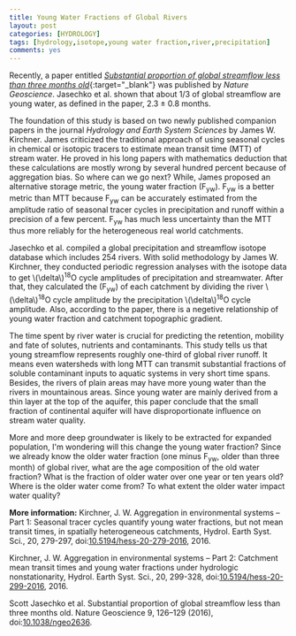 ```yaml
---
title: Young Water Fractions of Global Rivers
layout: post
categories: [HYDROLOGY]
tags: [hydrology,isotope,young water fraction,river,precipitation]
comments: yes
---
```



Recently, a paper entitled [*Substantial proportion of global streamflow less than three months old*](http://www.nature.com/ngeo/journal/v9/n2/full/ngeo2636.html){:target="_blank"} was published by *Nature Geoscience*. Jasechko et al. shown that about 1/3 of global streamflow are young water, as defined in the paper, 2.3 ± 0.8 months.

The foundation of this study is based on two newly published companion papers in the journal *Hydrology and Earth System Sciences* by James W. Kirchner. James criticized the traditional approach of using seasonal cycles in chemical or isotopic tracers to estimate mean transit time (MTT) of stream water. He proved in his long papers with mathematics deduction that these calculations are mostly wrong by several hundred percent because of aggregation bias. So where can we go next? While, James proposed an alternative storage metric, the young water fraction (F<sub>yw</sub>). F<sub>yw</sub> is a better metric than MTT because F<sub>yw</sub> can be accurately estimated from the amplitude ratio of seasonal tracer cycles in precipitation and runoff within a precision of a few percent. F<sub>yw</sub> has much less uncertainty than the MTT thus more reliably for the heterogeneous real world catchments.

Jasechko et al. compiled a global precipitation and streamflow isotope database which includes 254 rivers. With solid methodology by James W. Kirchner, they conducted periodic regression analyses with the isotope data to get \\(\delta\\)<sup>18</sup>O cycle amplitudes of precipitation and streamwater. After that, they calculated the (F<sub>yw</sub>) of each catchment by dividing the river \\(\delta\\)<sup>18</sup>O cycle amplitude by the precipitation \\(\delta\\)<sup>18</sup>O cycle amplitude. Also, according to the paper, there is a negetive relationship of young water fraction and catchment topographic gradient.

The time spent by river water is crucial for predicting the retention, mobility and fate of solutes, nutrients and contaminants. This study tells us that young streamflow represents roughly one-third of global river runoff. It means even watersheds with long MTT can transmit substantial fractions of soluble contaminant inputs to aquatic systems in very short time spans. Besides, the rivers of plain areas may have more young water than the rivers in mountainous areas. Since young water are mainly derived from a thin layer at the top of the aquifer, this paper conclude that the small fraction of continental aquifer will have disproportionate influence on stream water quality.

More and more deep groundwater is likely to be extracted for expanded population, I'm wondering will this change the young water fraction? Since we already know the older water fraction (one minus F<sub>yw</sub>, older than three month) of global river, what are the age composition of the old water fraction? What is the fraction of older water over one year or ten years old? Where is the older water come from? To what extent the older water impact water quality? 

**More information:** Kirchner, J. W. Aggregation in environmental systems – Part 1: Seasonal tracer cycles quantify young water fractions, but not mean transit times, in spatially heterogeneous catchments, Hydrol. Earth Syst. Sci., 20, 279-297, doi:[10.5194/hess-20-279-2016](http://www.hydrol-earth-syst-sci.net/20/299/2016/), 2016.

Kirchner, J. W. Aggregation in environmental systems – Part 2: Catchment mean transit times and young water fractions under hydrologic nonstationarity, Hydrol. Earth Syst. Sci., 20, 299-328, doi:[10.5194/hess-20-299-2016](http://www.hydrol-earth-syst-sci.net/20/279/2016/), 2016.

Scott Jasechko et al. Substantial proportion of global streamflow less than three months old. Nature Geoscience 9, 126–129 (2016), doi:[10.1038/ngeo2636](http://www.nature.com/ngeo/journal/v9/n2/full/ngeo2636.html).


